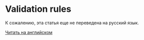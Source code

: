 # Validation rules

К сожалению, эта статья еще не переведена на русский язык.

[Читать на английском](/en/blockchain/waves-protocol/validation-rules)
